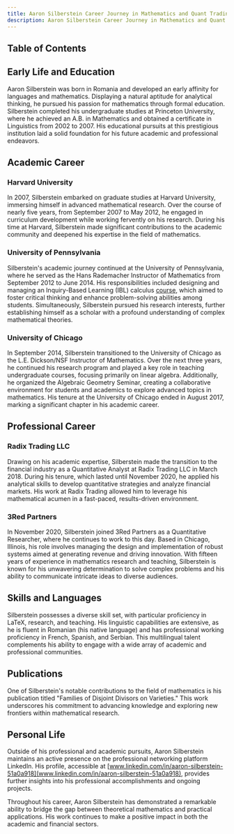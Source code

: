 ```yaml
---
title: Aaron Silberstein Career Journey in Mathematics and Quant Trading
description: Aaron Silberstein Career Journey in Mathematics and Quant Trading
---
```




## Table of Contents

## Early Life and Education

Aaron Silberstein was born in Romania and developed an early affinity for languages and mathematics. Displaying a natural aptitude for analytical thinking, he pursued his passion for mathematics through formal education. Silberstein completed his undergraduate studies at Princeton University, where he achieved an A.B. in Mathematics and obtained a certificate in Linguistics from 2002 to 2007. His educational pursuits at this prestigious institution laid a solid foundation for his future academic and professional endeavors.

## Academic Career

### Harvard University

In 2007, Silberstein embarked on graduate studies at Harvard University, immersing himself in advanced mathematical research. Over the course of nearly five years, from September 2007 to May 2012, he engaged in curriculum development while working fervently on his research. During his time at Harvard, Silberstein made significant contributions to the academic community and deepened his expertise in the field of mathematics.

### University of Pennsylvania

Silberstein's academic journey continued at the University of Pennsylvania, where he served as the Hans Rademacher Instructor of Mathematics from September 2012 to June 2014. His responsibilities included designing and managing an Inquiry-Based Learning (IBL) calculus [course](/wiki/best-algorithmic-trading-courses), which aimed to foster critical thinking and enhance problem-solving abilities among students. Simultaneously, Silberstein pursued his research interests, further establishing himself as a scholar with a profound understanding of complex mathematical theories.

### University of Chicago

In September 2014, Silberstein transitioned to the University of Chicago as the L.E. Dickson/NSF Instructor of Mathematics. Over the next three years, he continued his research program and played a key role in teaching undergraduate courses, focusing primarily on linear algebra. Additionally, he organized the Algebraic Geometry Seminar, creating a collaborative environment for students and academics to explore advanced topics in mathematics. His tenure at the University of Chicago ended in August 2017, marking a significant chapter in his academic career.

## Professional Career

### Radix Trading LLC

Drawing on his academic expertise, Silberstein made the transition to the financial industry as a Quantitative Analyst at Radix Trading LLC in March 2018. During his tenure, which lasted until November 2020, he applied his analytical skills to develop quantitative strategies and analyze financial markets. His work at Radix Trading allowed him to leverage his mathematical acumen in a fast-paced, results-driven environment.

### 3Red Partners

In November 2020, Silberstein joined 3Red Partners as a Quantitative Researcher, where he continues to work to this day. Based in Chicago, Illinois, his role involves managing the design and implementation of robust systems aimed at generating revenue and driving innovation. With fifteen years of experience in mathematics research and teaching, Silberstein is known for his unwavering determination to solve complex problems and his ability to communicate intricate ideas to diverse audiences.

## Skills and Languages

Silberstein possesses a diverse skill set, with particular proficiency in LaTeX, research, and teaching. His linguistic capabilities are extensive, as he is fluent in Romanian (his native language) and has professional working proficiency in French, Spanish, and Serbian. This multilingual talent complements his ability to engage with a wide array of academic and professional communities.

## Publications

One of Silberstein's notable contributions to the field of mathematics is his publication titled "Families of Disjoint Divisors on Varieties." This work underscores his commitment to advancing knowledge and exploring new frontiers within mathematical research.

## Personal Life

Outside of his professional and academic pursuits, Aaron Silberstein maintains an active presence on the professional networking platform LinkedIn. His profile, accessible at [www.linkedin.com/in/aaron-silberstein-51a0a918](www.linkedin.com/in/aaron-silberstein-51a0a918), provides further insights into his professional accomplishments and ongoing projects.

Throughout his career, Aaron Silberstein has demonstrated a remarkable ability to bridge the gap between theoretical mathematics and practical applications. His work continues to make a positive impact in both the academic and financial sectors.